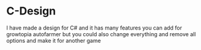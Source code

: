 # C-Design
I have made a design for C# and it has many features you can add for growtopia autofarmer but you could also change everything and remove all options and make it for another game
